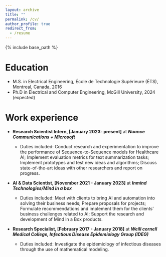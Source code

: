 ```yaml
---
layout: archive
title: ""
permalink: /cv/
author_profile: true
redirect_from:
  - /resume
---
```


{% include base_path %}

Education
======
* M.S. in Electrical Engineering, École de Technologie Supérieure (ÉTS), Montreal, Canada, 2016
* Ph.D in Electrical and Computer Engineering, McGill University, 2024 (expected)


Work experience
======
* **Research Scientist Intern, [January 2023- present]** at ***Nuance Communications + Microsoft***
  * Duties included: Conduct research and experimentation to improve the performance of Sequence-to-Sequence models for Healthcare AI; Implement evaluation metrics for text summarization tasks; Implement prototypes and test new ideas and algorithms; Discuss state-of-the-art ideas with other researchers and report on progress.

* **AI & Data Scientist, [November 2021 - January 2023]** at ***Inmind Technologies/Mind in a box***
  * Duties included: Meet with clients to bring AI and automation into solving their business needs; Prepare proposals for projects; Formulate recommendations and implement them for the clients’ business challenges related to AI; Support the research and development of Mind in a Box products.


* **Research Specialist, [February 2017 - January 2018]** at ***Weill cornell Medical College, Infectious Disease Epidemiology Group (IDEG)***
  * Duties included: Investigate the epidemiology of infectious diseases through the use of mathematical modeling.